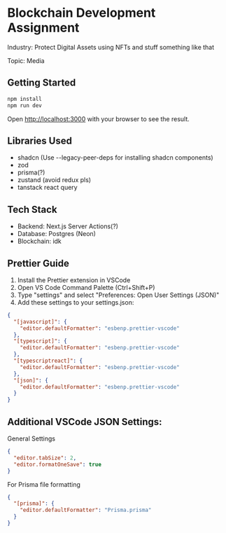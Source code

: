 # Blockchain Development Assignment

Industry: Protect Digital Assets using NFTs and stuff something like that

Topic: Media

## Getting Started

```bash
npm install
npm run dev
```

Open [http://localhost:3000](http://localhost:3000) with your browser to see the result.

## Libraries Used

- shadcn (Use --legacy-peer-deps for installing shadcn components)
- zod
- prisma(?)
- zustand (avoid redux pls)
- tanstack react query

## Tech Stack

- Backend: Next.js Server Actions(?)
- Database: Postgres (Neon)
- Blockchain: idk

## Prettier Guide

1. Install the Prettier extension in VSCode
2. Open VS Code Command Palette (Ctrl+Shift+P)
3. Type "settings" and select "Preferences: Open User Settings (JSON)"
4. Add these settings to your settings.json:

```json
{
  "[javascript]": {
    "editor.defaultFormatter": "esbenp.prettier-vscode"
  },
  "[typescript]": {
    "editor.defaultFormatter": "esbenp.prettier-vscode"
  },
  "[typescriptreact]": {
    "editor.defaultFormatter": "esbenp.prettier-vscode"
  },
  "[json]": {
    "editor.defaultFormatter": "esbenp.prettier-vscode"
  }
}
```

## Additional VSCode JSON Settings:

General Settings

```json
{
  "editor.tabSize": 2,
  "editor.formatOneSave": true
}
```

For Prisma file formatting

```json
{
  "[prisma]": {
    "editor.defaultFormatter": "Prisma.prisma"
  }
}
```
